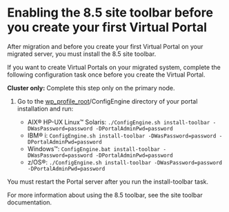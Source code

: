 # Enabling the 8.5 site toolbar before you create your first Virtual Portal

After migration and before you create your first Virtual Portal on your migrated server, you must install the 8.5 site toolbar.

If you want to create Virtual Portals on your migrated system, complete the following configuration task once before you create the Virtual Portal.

**Cluster only:** Complete this step only on the primary node.

1.  Go to the [wp\_profile\_root](../reference/wpsdirstr.md#wp_profile_root)/ConfigEngine directory of your portal installation and run:

    -   AIX® HP-UX Linux™ Solaris: `./ConfigEngine.sh install-toolbar -DWasPassword=password -DPortalAdminPwd=password`
    -   IBM® i: `ConfigEngine.sh install-toolbar -DWasPassword=password -DPortalAdminPwd=password`
    -   Windows™: `ConfigEngine.bat install-toolbar -DWasPassword=password -DPortalAdminPwd=password`
    -   z/OS®: `./ConfigEngine.sh install-toolbar -DWasPassword=password -DPortalAdminPwd=password`

You must restart the Portal server after you run the install-toolbar task.

For more information about using the 8.5 toolbar, see the site toolbar documentation.


